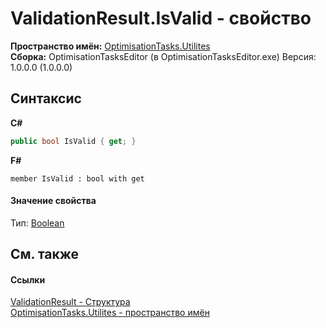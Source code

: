 # ValidationResult.IsValid - свойство
 

**Пространство имён:**&nbsp;<a href="N_OptimisationTasks_Utilites">OptimisationTasks.Utilites</a><br />**Сборка:**&nbsp;OptimisationTasksEditor (в OptimisationTasksEditor.exe) Версия: 1.0.0.0 (1.0.0.0)

## Синтаксис

**C#**<br />
``` C#
public bool IsValid { get; }
```

**F#**<br />
``` F#
member IsValid : bool with get

```


#### Значение свойства
Тип:&nbsp;<a href="http://msdn2.microsoft.com/ru-ru/library/a28wyd50" target="_blank">Boolean</a>

## См. также


#### Ссылки
<a href="T_OptimisationTasks_Utilites_ValidationResult">ValidationResult - Структура</a><br /><a href="N_OptimisationTasks_Utilites">OptimisationTasks.Utilites - пространство имён</a><br />